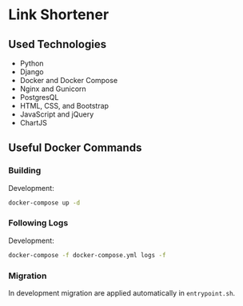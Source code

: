 # Link Shortener

## Used Technologies
- Python
- Django
- Docker and Docker Compose
- Nginx and Gunicorn
- PostgresQL
- HTML, CSS, and Bootstrap
- JavaScript and jQuery
- ChartJS

## Useful Docker Commands

### Building
Development:
```bash
docker-compose up -d
```
### Following Logs
Development:
```bash
docker-compose -f docker-compose.yml logs -f
```
### Migration
In development migration are applied automatically in `entrypoint.sh`.